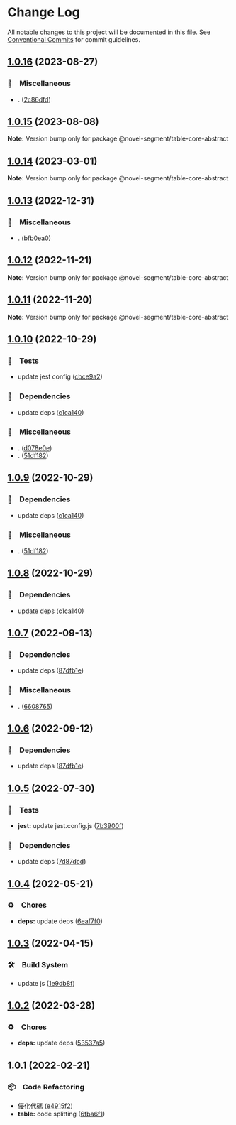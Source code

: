 # Change Log

All notable changes to this project will be documented in this file.
See [Conventional Commits](https://conventionalcommits.org) for commit guidelines.

## [1.0.16](https://github.com/bluelovers/ws-segment/compare/@novel-segment/table-core-abstract@1.0.15...@novel-segment/table-core-abstract@1.0.16) (2023-08-27)



### 🔖　Miscellaneous

* . ([2c86dfd](https://github.com/bluelovers/ws-segment/commit/2c86dfd6b17559ebd55eb2b73bdf96c6fb825a5d))



## [1.0.15](https://github.com/bluelovers/ws-segment/compare/@novel-segment/table-core-abstract@1.0.14...@novel-segment/table-core-abstract@1.0.15) (2023-08-08)

**Note:** Version bump only for package @novel-segment/table-core-abstract





## [1.0.14](https://github.com/bluelovers/ws-segment/compare/@novel-segment/table-core-abstract@1.0.13...@novel-segment/table-core-abstract@1.0.14) (2023-03-01)

**Note:** Version bump only for package @novel-segment/table-core-abstract





## [1.0.13](https://github.com/bluelovers/ws-segment/compare/@novel-segment/table-core-abstract@1.0.12...@novel-segment/table-core-abstract@1.0.13) (2022-12-31)



### 🔖　Miscellaneous

* . ([bfb0ea0](https://github.com/bluelovers/ws-segment/commit/bfb0ea03e19dab3229aad4f8c33be5ee7bae3b73))



## [1.0.12](https://github.com/bluelovers/ws-segment/compare/@novel-segment/table-core-abstract@1.0.11...@novel-segment/table-core-abstract@1.0.12) (2022-11-21)

**Note:** Version bump only for package @novel-segment/table-core-abstract





## [1.0.11](https://github.com/bluelovers/ws-segment/compare/@novel-segment/table-core-abstract@1.0.10...@novel-segment/table-core-abstract@1.0.11) (2022-11-20)

**Note:** Version bump only for package @novel-segment/table-core-abstract





## [1.0.10](https://github.com/bluelovers/ws-segment/compare/@novel-segment/table-core-abstract@1.0.7...@novel-segment/table-core-abstract@1.0.10) (2022-10-29)



### 🚨　Tests

* update jest config ([cbce9a2](https://github.com/bluelovers/ws-segment/commit/cbce9a2868e5a0a95fd8f026530c34c9f3930ba0))


### 📌　Dependencies

* update deps ([c1ca140](https://github.com/bluelovers/ws-segment/commit/c1ca140395f246f9c3f10823daed634fb09857cb))


### 🔖　Miscellaneous

* . ([d078e0e](https://github.com/bluelovers/ws-segment/commit/d078e0ec7e17cee79115db055e7b145d7b48f400))
* . ([51df182](https://github.com/bluelovers/ws-segment/commit/51df182715ea4b4242b4cf96fdebfabbe679b99c))



## [1.0.9](https://github.com/bluelovers/ws-segment/compare/@novel-segment/table-core-abstract@1.0.7...@novel-segment/table-core-abstract@1.0.9) (2022-10-29)



### 📌　Dependencies

* update deps ([c1ca140](https://github.com/bluelovers/ws-segment/commit/c1ca140395f246f9c3f10823daed634fb09857cb))


### 🔖　Miscellaneous

* . ([51df182](https://github.com/bluelovers/ws-segment/commit/51df182715ea4b4242b4cf96fdebfabbe679b99c))



## [1.0.8](https://github.com/bluelovers/ws-segment/compare/@novel-segment/table-core-abstract@1.0.7...@novel-segment/table-core-abstract@1.0.8) (2022-10-29)



### 📌　Dependencies

* update deps ([c1ca140](https://github.com/bluelovers/ws-segment/commit/c1ca140395f246f9c3f10823daed634fb09857cb))



## [1.0.7](https://github.com/bluelovers/ws-segment/compare/@novel-segment/table-core-abstract@1.0.5...@novel-segment/table-core-abstract@1.0.7) (2022-09-13)



### 📌　Dependencies

* update deps ([87dfb1e](https://github.com/bluelovers/ws-segment/commit/87dfb1e8c4e0ef55b975639bc94e113442cb1af7))


### 🔖　Miscellaneous

* . ([6608765](https://github.com/bluelovers/ws-segment/commit/66087652b3679f0833cc54051ba4889f8f909383))



## [1.0.6](https://github.com/bluelovers/ws-segment/compare/@novel-segment/table-core-abstract@1.0.5...@novel-segment/table-core-abstract@1.0.6) (2022-09-12)



### 📌　Dependencies

* update deps ([87dfb1e](https://github.com/bluelovers/ws-segment/commit/87dfb1e8c4e0ef55b975639bc94e113442cb1af7))



## [1.0.5](https://github.com/bluelovers/ws-segment/compare/@novel-segment/table-core-abstract@1.0.4...@novel-segment/table-core-abstract@1.0.5) (2022-07-30)


### 🚨　Tests

* **jest:** update jest.config.js ([7b3900f](https://github.com/bluelovers/ws-segment/commit/7b3900fd6b638fb8774b306b6435b8082b5a275b))


### 📌　Dependencies

* update deps ([7d87dcd](https://github.com/bluelovers/ws-segment/commit/7d87dcd5e09103380b46b625fd0c2b9b69705307))





## [1.0.4](https://github.com/bluelovers/ws-segment/compare/@novel-segment/table-core-abstract@1.0.3...@novel-segment/table-core-abstract@1.0.4) (2022-05-21)


### ♻️　Chores

* **deps:** update deps ([6eaf7f0](https://github.com/bluelovers/ws-segment/commit/6eaf7f0fb6e8d803b5eb8dbb3e2cd7a1d6b19f52))





## [1.0.3](https://github.com/bluelovers/ws-segment/compare/@novel-segment/table-core-abstract@1.0.2...@novel-segment/table-core-abstract@1.0.3) (2022-04-15)


### 🛠　Build System

* update js ([1e9db8f](https://github.com/bluelovers/ws-segment/commit/1e9db8f6a717a2ef40dec86b22e729dafc2ed8d7))





## [1.0.2](https://github.com/bluelovers/ws-segment/compare/@novel-segment/table-core-abstract@1.0.1...@novel-segment/table-core-abstract@1.0.2) (2022-03-28)


### ♻️　Chores

* **deps:** update deps ([53537a5](https://github.com/bluelovers/ws-segment/commit/53537a5c3ddbdc567ab5ac9a74510b16b16b0b9a))





## 1.0.1 (2022-02-21)


### 📦　Code Refactoring

* 優化代碼 ([e4915f2](https://github.com/bluelovers/ws-segment/commit/e4915f24e4da16b752c91224b4457eda63fc4bb2))
* **table:** code splitting ([6fba6f1](https://github.com/bluelovers/ws-segment/commit/6fba6f13dcb75dc2f57c0c905740d487ee38884a))
